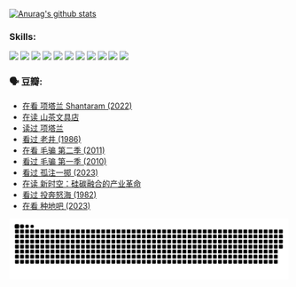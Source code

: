 
[![Anurag's github stats](https://github-readme-stats.vercel.app/api?username=w940853815)](https://github.com/anuraghazra/github-readme-stats)

### Skills:

<code><img height="32" src="https://cdn.jsdelivr.net/npm/simple-icons@v5/icons/python.svg"></code>
<code><img height="32" src="https://cdn.jsdelivr.net/npm/simple-icons@v5/icons/javascript.svg"></code>
<code><img height="32" src="https://cdn.jsdelivr.net/npm/simple-icons@v5/icons/django.svg"></code>
<code><img height="32" src="https://cdn.jsdelivr.net/npm/simple-icons@v5/icons/flask.svg"></code>
<code><img height="32" src="https://cdn.jsdelivr.net/npm/simple-icons@v5/icons/vuetify.svg"></code>
<code><img height="32" src="https://cdn.jsdelivr.net/npm/simple-icons@v5/icons/git.svg"></code>
<code><img height="32" src="https://cdn.jsdelivr.net/npm/simple-icons@v5/icons/docker.svg"></code>
<code><img height="32" src="https://cdn.jsdelivr.net/npm/simple-icons@v5/icons/postgresql.svg"></code>
<code><img height="32" src="https://cdn.jsdelivr.net/npm/simple-icons@v5/icons/elasticsearch.svg"></code>
<code><img height="32" src="https://cdn.jsdelivr.net/npm/simple-icons@v5/icons/macos.svg"></code>
<code><img height="32" src="https://cdn.jsdelivr.net/npm/simple-icons@v5/icons/linux.svg"></code>

### 🗣 豆瓣:

<!-- DOUBAN-ACTIVITIES:START -->
- [在看 项塔兰 Shantaram‎ (2022)](https://www.douban.com/people/136069238/status/4365497032/?_i=94196903)
- [在读 山茶文具店](https://www.douban.com/people/136069238/status/4364620725/?_i=94196903)
- [读过 项塔兰](https://www.douban.com/people/136069238/status/4364620288/?_i=94196903)
- [看过 老井‎ (1986)](https://www.douban.com/people/136069238/status/4362366672/?_i=94196903)
- [在看 毛骗 第二季‎ (2011)](https://www.douban.com/people/136069238/status/4355752869/?_i=94196903)
- [看过 毛骗 第一季‎ (2010)](https://www.douban.com/people/136069238/status/4355752667/?_i=94196903)
- [看过 孤注一掷‎ (2023)](https://www.douban.com/people/136069238/status/4354774568/?_i=94196903)
- [在读 新时空：硅碳融合的产业革命](https://www.douban.com/people/136069238/status/4348545149/?_i=94196903)
- [看过 投奔怒海‎ (1982)](https://www.douban.com/people/136069238/status/4336696255/?_i=94196903)
- [在看 种地吧‎ (2023)](https://www.douban.com/people/136069238/status/4331431344/?_i=94196903)
<!-- DOUBAN-ACTIVITIES:END -->


![Snake animation](https://raw.githubusercontent.com/w940853815/w940853815/output/github-contribution-grid-snake.svg)

<!--
**w940853815/w940853815** is a ✨ _special_ ✨ repository because its `README.md` (this file) appears on your GitHub profile.

Here are some ideas to get you started:

- 🔭 I’m currently working on ...
- 🌱 I’m currently learning ...
- 👯 I’m looking to collaborate on ...
- 🤔 I’m looking for help with ...
- 💬 Ask me about ...
- 📫 How to reach me: ...
- 😄 Pronouns: ...
- ⚡ Fun fact: ...
-->
